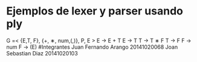 # Ejemplos de lexer y parser usando ply

G =< {E,T, F}, {+, ∗, num,(,)}, P, E >
E → E + T
E → T
T → T ∗ F
T → F
F → num
F → (E)
#Integrantes Juan Fernando Arango 20141020068
             Joan Sebastian Diaz  20141020103
